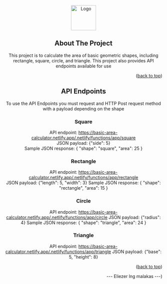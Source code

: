 <!-- Improved compatibility of back to top link: See: https://github.com/Diel09/Area-Calculator -->
<a name="readme-top"></a>

<!-- How to use the API -->

<!-- PROJECT LOGO -->
<br />
<div align="center">
  <a href="https://github.com/Diel09/Area-Calculator">
    <img src="images/logo.png" alt="Logo" width="80" height="80">
  </a>

<!-- ABOUT THE PROJECT -->
## About The Project

This project is to calculate the area of basic geometric shapes, including rectangle, square, circle, and triangle. This project also provides API endpoints available for use

<p align="right">(<a href="#readme-top">back to top</a>)</p>

<!-- API Endpoints -->
## API Endpoints

To use the API Endpoints you must request and HTTP Post request method with a payload depending on the shape
### Square

API endpoint: https://basic-area-calculator.netlify.app/.netlify/functions/app/square <br />
JSON payload: {"side": 5} <br />
Sample JSON response: 
{
  "shape": "square",
  "area": 25
}

### Rectangle

API endpoint: https://basic-area-calculator.netlify.app/.netlify/functions/app/rectangle <br />
JSON payload: {"length": 5, "width": 3}
Sample JSON response: 
{
  "shape": "rectangle",
  "area": 15
}

### Circle

API endpoint: https://basic-area-calculator.netlify.app/.netlify/functions/app/circle
JSON payload: {"radius": 4}
Sample JSON response: 
{
  "shape": "triangle",
  "area": 24
}

### Triangle

API endpoint: https://basic-area-calculator.netlify.app/.netlify/functions/app/triangle
JSON payload: {"base": 5, "height": 8}

<p align="right">(<a href="#readme-top">back to top</a>)</p>
<p align="right">--- Eliezer lng malakas ---</a>)</p>
